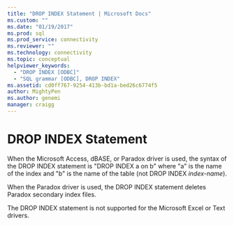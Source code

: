 ```yaml
---
title: "DROP INDEX Statement | Microsoft Docs"
ms.custom: ""
ms.date: "01/19/2017"
ms.prod: sql
ms.prod_service: connectivity
ms.reviewer: ""
ms.technology: connectivity
ms.topic: conceptual
helpviewer_keywords: 
  - "DROP INDEX [ODBC]"
  - "SQL grammar [ODBC], DROP INDEX"
ms.assetid: cd0ff767-9254-413b-bd1a-bed26c6774f5
author: MightyPen
ms.author: genemi
manager: craigg
---
```

# DROP INDEX Statement
When the Microsoft Access, dBASE, or Paradox driver is used, the syntax of the DROP INDEX statement is "DROP INDEX a on b" where "a" is the name of the index and "b" is the name of the table (not DROP INDEX *index-name*).  
  
 When the Paradox driver is used, the DROP INDEX statement deletes Paradox secondary index files.  
  
 The DROP INDEX statement is not supported for the Microsoft Excel or Text drivers.
